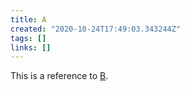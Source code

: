 ```yaml
---
title: A
created: "2020-10-24T17:49:03.343244Z"
tags: []
links: []
---
```

This is a reference to [B](20201024-b.md).
